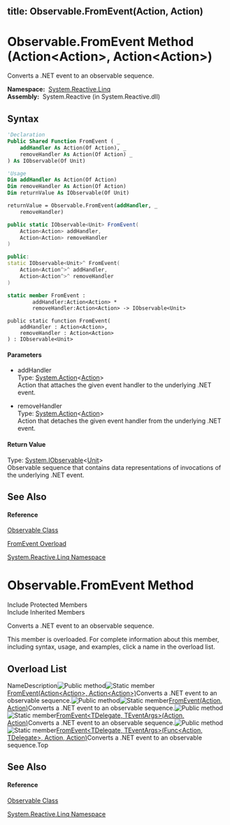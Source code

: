 title: Observable.FromEvent(Action<Action>, Action<Action>)
---
# Observable.FromEvent Method (Action\<Action\>, Action\<Action\>)

Converts a .NET event to an observable sequence.

**Namespace:**  [System.Reactive.Linq](System.Reactive.Linq/System.Reactive.Linq)  
**Assembly:**  System.Reactive (in System.Reactive.dll)

## Syntax

```vb
'Declaration
Public Shared Function FromEvent ( _
    addHandler As Action(Of Action), _
    removeHandler As Action(Of Action) _
) As IObservable(Of Unit)
```

```vb
'Usage
Dim addHandler As Action(Of Action)
Dim removeHandler As Action(Of Action)
Dim returnValue As IObservable(Of Unit)

returnValue = Observable.FromEvent(addHandler, _
    removeHandler)
```

```csharp
public static IObservable<Unit> FromEvent(
    Action<Action> addHandler,
    Action<Action> removeHandler
)
```

```c++
public:
static IObservable<Unit>^ FromEvent(
    Action<Action^>^ addHandler, 
    Action<Action^>^ removeHandler
)
```

```fsharp
static member FromEvent : 
        addHandler:Action<Action> * 
        removeHandler:Action<Action> -> IObservable<Unit> 
```

```jscript
public static function FromEvent(
    addHandler : Action<Action>, 
    removeHandler : Action<Action>
) : IObservable<Unit>
```

#### Parameters

- addHandler  
  Type: [System.Action](https://msdn.microsoft.com/en-us/library/018hxwa8)\<[Action](https://msdn.microsoft.com/en-us/library/Bb534741)\>  
  Action that attaches the given event handler to the underlying .NET event.

- removeHandler  
  Type: [System.Action](https://msdn.microsoft.com/en-us/library/018hxwa8)\<[Action](https://msdn.microsoft.com/en-us/library/Bb534741)\>  
  Action that detaches the given event handler from the underlying .NET event.

#### Return Value

Type: [System.IObservable](https://msdn.microsoft.com/en-us/library/Dd990377)\<[Unit](Unit/Unit)\>  
Observable sequence that contains data representations of invocations of the underlying .NET event.

## See Also

#### Reference

[Observable Class](Observable/Observable)

[FromEvent Overload](FromEvent/Observable.FromEvent)

[System.Reactive.Linq Namespace](System.Reactive.Linq/System.Reactive.Linq)







# Observable.FromEvent Method

Include Protected Members  
Include Inherited Members

Converts a .NET event to an observable sequence.

This member is overloaded. For complete information about this member, including syntax, usage, and examples, click a name in the overload list.

## Overload List

NameDescription![Public method](https://reactiveui.net/assets/img/Hh303103.pubmethod(en-us,VS.103).gif "Public method")![Static member](https://reactiveui.net/assets/img/Hh244319.static(en-us,VS.103).gif "Static member")[FromEvent<TEventArgs>(Action<Action<TEventArgs>>, Action<Action<TEventArgs>>)](https://msdn.microsoft.com/en-us/library/m:system.reactive.linq.observable.fromevent%60%601(system.action%7bsystem.action%7b%60%600%7d%7d%2csystem.action%7bsystem.action%7b%60%600%7d%7d)(v=VS.103))Converts a .NET event to an observable sequence.![Public method](https://reactiveui.net/assets/img/Hh303103.pubmethod(en-us,VS.103).gif "Public method")![Static member](https://reactiveui.net/assets/img/Hh244319.static(en-us,VS.103).gif "Static member")[FromEvent(Action<Action>, Action<Action>)](https://msdn.microsoft.com/en-us/library/m:system.reactive.linq.observable.fromevent(system.action%7bsystem.action%7d%2csystem.action%7bsystem.action%7d)(v=VS.103))Converts a .NET event to an observable sequence.![Public method](https://reactiveui.net/assets/img/Hh303103.pubmethod(en-us,VS.103).gif "Public method")![Static member](https://reactiveui.net/assets/img/Hh244319.static(en-us,VS.103).gif "Static member")[FromEvent<TDelegate, TEventArgs>(Action<TDelegate>, Action<TDelegate>)](https://msdn.microsoft.com/en-us/library/m:system.reactive.linq.observable.fromevent%60%602(system.action%7b%60%600%7d%2csystem.action%7b%60%600%7d)(v=VS.103))Converts a .NET event to an observable sequence.![Public method](https://reactiveui.net/assets/img/Hh303103.pubmethod(en-us,VS.103).gif "Public method")![Static member](https://reactiveui.net/assets/img/Hh244319.static(en-us,VS.103).gif "Static member")[FromEvent<TDelegate, TEventArgs>(Func<Action<TEventArgs>, TDelegate>, Action<TDelegate>, Action<TDelegate>)](https://msdn.microsoft.com/en-us/library/m:system.reactive.linq.observable.fromevent%60%602(system.func%7bsystem.action%7b%60%601%7d%2c%60%600%7d%2csystem.action%7b%60%600%7d%2csystem.action%7b%60%600%7d)(v=VS.103))Converts a .NET event to an observable sequence.Top

## See Also

#### Reference

[Observable Class](Observable/Observable)

[System.Reactive.Linq Namespace](System.Reactive.Linq/System.Reactive.Linq)





